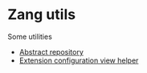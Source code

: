 # Zang utils

Some utilities 

- [Abstract repository](Documentation/AbstractRepository.md)
- [Extension configuration view helper](Documentation/ExtensionConfigurationViewHelper.md)
